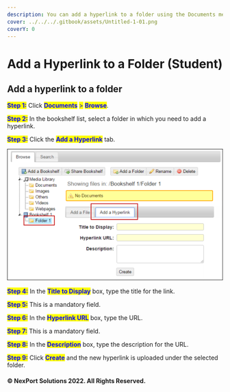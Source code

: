 ```yaml
---
description: You can add a hyperlink to a folder using the Documents menu.
cover: ../../../.gitbook/assets/Untitled-1-01.png
coverY: 0
---
```


# Add a Hyperlink to a Folder (Student)

## Add a hyperlink to a folder

<mark style="color:blue;">**Step 1:**</mark>  Click <mark style="color:blue;">**Documents**</mark> <mark style="color:blue;"></mark><mark style="color:blue;">></mark> <mark style="color:blue;"></mark><mark style="color:blue;">**Browse**</mark>.

<mark style="color:blue;">**Step 2:**</mark>  In the bookshelf list, select a folder in which you need to add a hyperlink.

<mark style="color:blue;">**Step 3:**</mark>  Click the <mark style="color:blue;">**Add a Hyperlink**</mark> tab.

![](/.gitbook/assets/Folder_Add_Hyperlink_550x334.png)

<mark style="color:blue;">**Step 4:**</mark>  In the <mark style="color:blue;">**Title to Display**</mark> box, type the title for the link.

<mark style="color:blue;">**Step 5:**</mark>  This is a mandatory field.

<mark style="color:blue;">**Step 6:**</mark>  In the <mark style="color:blue;">**Hyperlink URL**</mark> box, type the URL.

<mark style="color:blue;">**Step 7:**</mark>  This is a mandatory field.

<mark style="color:blue;">**Step 8:**</mark>  In the <mark style="color:blue;">**Description**</mark> box, type the description for the URL.

<mark style="color:blue;">**Step 9:**</mark>  Click <mark style="color:blue;">**Create**</mark> <mark style="color:blue;"></mark><mark style="color:blue;"></mark> and the new hyperlink is uploaded under the selected folder.

#### © NexPort Solutions 2022. All Rights Reserved.
